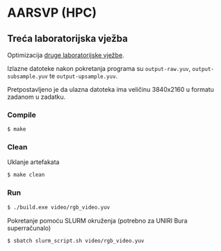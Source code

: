 # AARSVP (HPC)

## Treća laboratorijska vježba

Optimizacija [druge laboratorijske vježbe](https://github.com/jerzabek/aarsvp-lab-02).

Izlazne datoteke nakon pokretanja programa su `output-raw.yuv`, `output-subsample.yuv` te `output-upsample.yuv`.

Pretpostavljeno je da ulazna datoteka ima veličinu 3840x2160 u formatu zadanom u zadatku.

### Compile

```sh
$ make
```

### Clean

Uklanje artefakata

```sh
$ make clean
```

### Run

```sh
$ ./build.exe video/rgb_video.yuv
```

Pokretanje pomoću SLURM okruženja (potrebno za UNIRI Bura superračunalo)

```sh
$ sbatch slurm_script.sh video/rgb_video.yuv
```